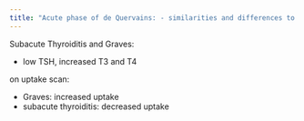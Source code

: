 ```yaml
---
title: "Acute phase of de Quervains: - similarities and differences to Graves"
---
```

Subacute Thyroiditis and Graves:
- low TSH, increased T3 and T4

on uptake scan: 
- Graves: increased uptake
- subacute thyroiditis: decreased uptake

